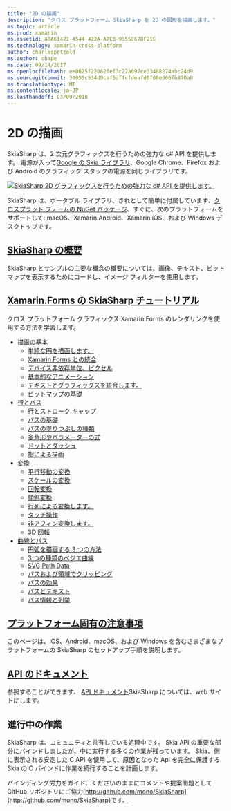 ```yaml
---
title: "2D の描画"
description: "クロス プラットフォーム SkiaSharp を 2D の図形を描画します。"
ms.topic: article
ms.prod: xamarin
ms.assetid: A8A61421-4544-422A-A7E0-9355C67DF21E
ms.technology: xamarin-cross-platform
author: charlespetzold
ms.author: chape
ms.date: 09/14/2017
ms.openlocfilehash: ee0625f22062fef3c27a697ce33488274abc24d9
ms.sourcegitcommit: 30055c534d9caf5dffcfdeafd6f08e666fb870a8
ms.translationtype: MT
ms.contentlocale: ja-JP
ms.lasthandoff: 03/09/2018
---
```

# <a name="2d-drawing"></a>2D の描画

SkiaSharp は、2 次元グラフィックスを行うための強力な c# API を提供します。 電源が入って[Google の Skia ライブラリ](http://skia.org)、Google Chrome、Firefox および Android のグラフィック スタックの電源を同じライブラリです。

[![](images/ide-sml.png "SkiaSharp 2D グラフィックスを行うための強力な c# API を提供します。")](images/ide.png#lightbox)

SkiaSharp は、ポータブル ライブラリ、されとして簡単に付属しています、[クロスプラット フォームの NuGet パッケージ](https://www.nuget.org/packages/SkiaSharp)、すぐに、次のプラットフォームをサポートして: macOS、Xamarin.Android、Xamarin.iOS、および Windows デスクトップです。

## <a name="introduction-to-skiasharpgraphics-gamesskiasharpintroductionmd"></a>[SkiaSharp の概要](~/graphics-games/skiasharp/introduction.md)

SkiaSharp とサンプルの主要な概念の概要については、画像、テキスト、ビットマップを表示するためにコードし、イメージ フィルターを使用します。

## <a name="skiasharp-tutorials-for-xamarinformsxamarin-formsuser-interfacegraphicsskiasharpindexmd"></a>[Xamarin.Forms の SkiaSharp チュートリアル](~/xamarin-forms/user-interface/graphics/skiasharp/index.md)

クロス プラットフォーム グラフィックス Xamarin.Forms のレンダリングを使用する方法を学習します。

- [描画の基本](~/xamarin-forms/user-interface/graphics/skiasharp/basics/index.md)
  * [単純な円を描画します。](~/xamarin-forms/user-interface/graphics/skiasharp/basics/circle.md)
  * [Xamarin.Forms との統合](~/xamarin-forms/user-interface/graphics/skiasharp/basics/integration.md)
  * [デバイス非依存単位、ピクセル](~/xamarin-forms/user-interface/graphics/skiasharp/basics/pixels.md)
  * [基本的なアニメーション](~/xamarin-forms/user-interface/graphics/skiasharp/basics/animation.md)
  * [テキストとグラフィックスを統合します。](~/xamarin-forms/user-interface/graphics/skiasharp/basics/text.md)
  * [ビットマップの基礎](~/xamarin-forms/user-interface/graphics/skiasharp/basics/bitmaps.md)
- [行とパス](~/xamarin-forms/user-interface/graphics/skiasharp/paths/index.md)
  * [行とストローク キャップ](~/xamarin-forms/user-interface/graphics/skiasharp/paths/lines.md)
  * [パスの基礎](~/xamarin-forms/user-interface/graphics/skiasharp/paths/paths.md)
  * [パスの塗りつぶしの種類](~/xamarin-forms/user-interface/graphics/skiasharp/paths/fill-types.md)
  * [多角形やパラメーターの式](~/xamarin-forms/user-interface/graphics/skiasharp/paths/polylines.md)
  * [ドットとダッシュ](~/xamarin-forms/user-interface/graphics/skiasharp/paths/dots.md)
  * [指による描画](~/xamarin-forms/user-interface/graphics/skiasharp/paths/finger-paint.md)
- [変換](~/xamarin-forms/user-interface/graphics/skiasharp/transforms/index.md)
  * [平行移動の変換](~/xamarin-forms/user-interface/graphics/skiasharp/transforms/translate.md)
  * [スケールの変換](~/xamarin-forms/user-interface/graphics/skiasharp/transforms/scale.md)
  * [回転変換](~/xamarin-forms/user-interface/graphics/skiasharp/transforms/rotate.md)
  * [傾斜変換](~/xamarin-forms/user-interface/graphics/skiasharp/transforms/skew.md)
  * [行列による変換します。](~/xamarin-forms/user-interface/graphics/skiasharp/transforms/matrix.md)
  * [タッチ操作](~/xamarin-forms/user-interface/graphics/skiasharp/transforms/touch.md)
  * [非アフィン変換します。](~/xamarin-forms/user-interface/graphics/skiasharp/transforms/non-affine.md)
  * [3D 回転](~/xamarin-forms/user-interface/graphics/skiasharp/transforms/3d-rotation.md)
- [曲線とパス](~/xamarin-forms/user-interface/graphics/skiasharp/curves/index.md)
  * [円弧を描画する 3 つの方法](~/xamarin-forms/user-interface/graphics/skiasharp/curves/arcs.md)
  * [3 つの種類のベジエ曲線](~/xamarin-forms/user-interface/graphics/skiasharp/curves/beziers.md)
  * [SVG Path Data](~/xamarin-forms/user-interface/graphics/skiasharp/curves/path-data.md)
  * [パスおよび領域でクリッピング](~/xamarin-forms/user-interface/graphics/skiasharp/curves/clipping.md)
  * [パスの効果](~/xamarin-forms/user-interface/graphics/skiasharp/curves/effects.md)
  * [パスとテキスト](~/xamarin-forms/user-interface/graphics/skiasharp/curves/text-paths.md)
  * [パス情報と列挙](~/xamarin-forms/user-interface/graphics/skiasharp/curves/information.md)

## <a name="platform-specific-notesgraphics-gamesskiasharpplatformmd"></a>[プラットフォーム固有の注意事項](~/graphics-games/skiasharp/platform.md)

このページは、iOS、Android、macOS、および Windows を含むさまざまなプラットフォームの SkiaSharp のセットアップ手順を説明します。

## <a name="api-documentationhttpsdeveloperxamarincomapinamespaceskiasharp"></a>[API のドキュメント](https://developer.xamarin.com/api/namespace/SkiaSharp/)

参照することができます、 [API ドキュメント](https://developer.xamarin.com/api/namespace/SkiaSharp/)SkiaSharp については、web サイトにします。

## <a name="work-in-progress"></a>進行中の作業

SkiaSharp は、コミュニティと共有している処理中です。 Skia API の重要な部分にバインドしましたが、中に実行する多くの作業が残っています。 Skia、側に表示される安定した C API を使用して、原因となった Api を完全に保護する Skia の C バインドに作業を続行することを計画します。

バインディング労力をガイド、くださいのままにコメントや提案問題として GitHub リポジトリにご協力[http://github.com/mono/SkiaSharp](http://github.com/mono/SkiaSharp)です。
